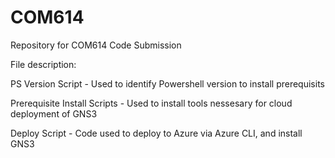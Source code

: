 # COM614
Repository for COM614 Code Submission

File description:

PS Version Script - Used to identify Powershell version to install prerequisits

Prerequisite Install Scripts - Used to install tools nessesary for cloud deployment of GNS3

Deploy Script - Code used to deploy to Azure via Azure CLI, and install GNS3


